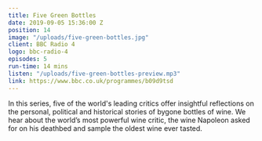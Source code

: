 ```yaml
---
title: Five Green Bottles
date: 2019-09-05 15:36:00 Z
position: 14
image: "/uploads/five-green-bottles.jpg"
client: BBC Radio 4
logo: bbc-radio-4
episodes: 5
run-time: 14 mins
listen: "/uploads/five-green-bottles-preview.mp3"
link: https://www.bbc.co.uk/programmes/b09d9tsd
---
```


In this series, five of the world's leading critics offer insightful reflections on the personal, political and historical stories of bygone bottles of wine. We hear about the world’s most powerful wine critic, the wine Napoleon asked for on his deathbed and sample the oldest wine ever tasted.
